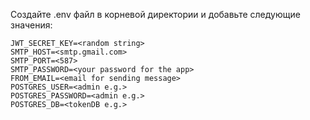Создайте .env файл в корневой директории и добавьте следующие значения:
```
JWT_SECRET_KEY=<random string>
SMTP_HOST=<smtp.gmail.com>
SMTP_PORT=<587>
SMTP_PASSWORD=<your password for the app>
FROM_EMAIL=<email for sending message>
POSTGRES_USER=<admin e.g.>
POSTGRES_PASSWORD=<admin e.g.>
POSTGRES_DB=<tokenDB e.g.>
```
